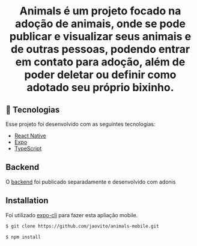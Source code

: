 <h1 align="center">Animals é um projeto focado na adoção de animais, onde se pode publicar e visualizar seus animais e de outras pessoas, podendo entrar em contato para adoção, além de poder deletar ou definir como adotado seu próprio bixinho.</h1> 

## 🚀 Tecnologias

Esse projeto foi desenvolvido com as seguintes tecnologias:

- [React Native](https://facebook.github.io/react-native/)
- [Expo](https://expo.io/)
- [TypeScript](https://www.typescriptlang.org/)

## Backend
O [backend](https://github.com/jaovito/animals-backend) foi publicado separadamente e desenvolvido com adonis

## Installation
Foi utilizado [expo-cli](https://docs.expo.io) para fazer esta apliação mobile.

```bash
$ git clone https://github.com/jaovito/animals-mobile.git
```

```bash
$ npm install 
```
